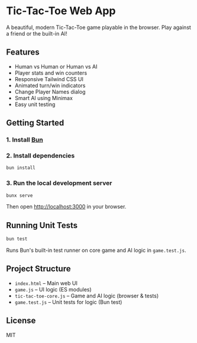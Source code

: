 # Tic-Tac-Toe Web App

A beautiful, modern Tic-Tac-Toe game playable in the browser. Play against a friend or the built-in AI!

## Features
- Human vs Human or Human vs AI
- Player stats and win counters
- Responsive Tailwind CSS UI
- Animated turn/win indicators
- Change Player Names dialog
- Smart AI using Minimax
- Easy unit testing

## Getting Started

### 1. Install [Bun](https://bun.sh/)
### 2. Install dependencies
```sh
bun install
```
### 3. Run the local development server
```sh
bunx serve
```
Then open [http://localhost:3000](http://localhost:3000) in your browser.

## Running Unit Tests

```sh
bun test
```
Runs Bun's built-in test runner on core game and AI logic in `game.test.js`.

## Project Structure
- `index.html` – Main web UI
- `game.js` – UI logic (ES modules)
- `tic-tac-toe-core.js` – Game and AI logic (browser & tests)
- `game.test.js` – Unit tests for logic (Bun test)

## License
MIT
